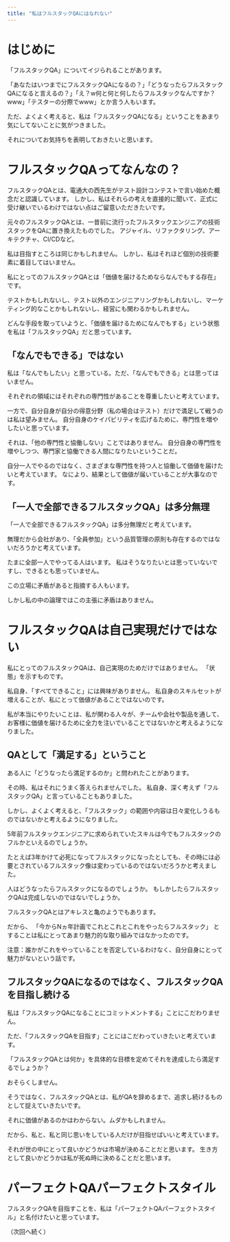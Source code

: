 ```yaml
---
title: "私はフルスタックQAにはなれない"
---
```


# はじめに

「フルスタックQA」についてイジられることがあります。

「あなたはいつまでにフルスタックQAになるの？」「どうなったらフルスタックQAになると言えるの？」「え？w何と何と何したらフルスタックなんですか？www」「テスターの分際でwww」とか言う人もいます。

ただ、よくよく考えると、私は「フルスタックQAになる」ということをあまり気にしてないことに気がつきました。

それについてお気持ちを表明しておきたいと思います。

# フルスタックQAってなんなの？

フルスタックQAとは、電通大の西先生がテスト設計コンテストで言い始めた概念だと認識しています。
しかし、私はそれらの考えを直接的に聞いて、正式に受け継いでいるわけではない点はご留意いただきたいです。

元々のフルスタックQAとは、一昔前に流行ったフルスタックエンジニアの技術スタックをQAに置き換えたものでした。
アジャイル、リファクタリング、アーキテクチャ、CI/CDなど。

私は目指すところは同じかもしれません。
しかし、私はそれほど個別の技術要素に着目してはいません。

私にとってのフルスタックQAとは「価値を届けるためならなんでもする存在」です。

テストかもしれないし、テスト以外のエンジニアリングかもしれないし、マーケティング的なことかもしれないし、経営にも関わるかもしれません。

どんな手段を取っていようと、「価値を届けるためになんでもする」という状態を私は「フルスタックQA」だと思っています。

## 「なんでもできる」ではない

私は「なんでもしたい」と思っている。ただ、「なんでもできる」とは思ってはいません。

それぞれの領域にはそれぞれの専門性があることを尊重したいと考えています。

一方で、自分自身が自分の得意分野（私の場合はテスト）だけで満足して戦うのは私は望みません。
自分自身のケイパビリティを広げるために、専門性を増やしたいと思っています。

それは、「他の専門性と協働しない」ことではありません。
自分自身の専門性を増やしつつ、専門家と協働できる人間になりたいということだ。

自分一人でやるのではなく、さまざまな専門性を持つ人と協働して価値を届けたいと考えています。
なにより、結果として価値が届いていることが大事なのです。

## 「一人で全部できるフルスタックQA」は多分無理

「一人で全部できるフルスタックQA」は多分無理だと考えています。

無理だから会社があり、「全員参加」という品質管理の原則も存在するのではないだろうかと考えています。

たまに全部一人でやってる人はいます。
私はそうなりたいとは思っていないですし、できるとも思っていません。

この立場に矛盾があると指摘する人もいます。

しかし私の中の論理ではこの主張に矛盾はありません。

# フルスタックQAは自己実現だけではない

私にとってのフルスタックQAは、自己実現のためだけではありません。
「状態」を示すものです。

私自身、「すべてできること」には興味がありません。
私自身のスキルセットが増えることが、私にとって価値があることではないのです。

私が本当にやりたいことは、私が関わる人々が、チームや会社や製品を通して、お客様に価値を届けるために全力を注いでいることではないかと考えるようになりました。

## QAとして「満足する」ということ

ある人に「どうなったら満足するのか」と問われたことがあります。

その時、私はそれにうまく答えられませんでした。
私自身、深く考えず「フルスタックQA」と言っていることもありました。

しかし、よくよく考えると、「フルスタック」の範囲や内容は日々変化しうるものではないかと考えるようになりました。

5年前フルスタックエンジニアに求められていたスキルは今でもフルスタックのフルかといえるのでしょうか。

たとえば3年かけて必死になってフルスタックになったとしても、その時には必要とされているフルスタック像は変わっているのではないだろうかと考えました。

人はどうなったらフルスタックになるのでしょうか。
もしかしたらフルスタックQAは完成しないのではないでしょうか。

フルスタックQAとはアキレスと亀のようでもあります。

だから、
「今からNヵ年計画でこれとこれとこれをやったらフルスタック」
とすることは私にとってあまり魅力的な取り組みではなかったのです。

注意：誰かがこれをやっていることを否定しているわけなく、自分自身にとって魅力がないという話です。

## フルスタックQAになるのではなく、フルスタックQAを目指し続ける

私は「フルスタックQAになることにコミットメントする」ことにこだわりません。

ただ、「フルスタックQAを目指す」ことにはこだわっていきたいと考えています。

「フルスタックQAとは何か」を具体的な目標を定めてそれを達成したら満足するでしょうか？

おそらくしません。

そうではなく、フルスタックQAとは、私がQAを辞めるまで、追求し続けるものとして捉えていきたいです。

それに価値があるのかはわからない。ムダかもしれません。

だから、私と、私と同じ思いをしている人だけが目指せばいいと考えています。

それが世の中にとって良いかどうかは市場が決めることだと思います。
生き方として良いかどうかは私が死ぬ時に決めることだと思います。

# パーフェクトQAパーフェクトスタイル

フルスタックQAを目指すことを、私は「パーフェクトQAパーフェクトスタイル」と名付けたいと思っています。

（次回へ続く）
